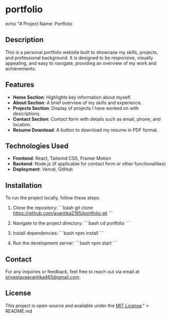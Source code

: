 # portfolio
echo "# Project Name: Portfolio

## Description

This is a personal portfolio website built to showcase my skills, projects, and professional background. It is designed to be responsive, visually appealing, and easy to navigate, providing an overview of my work and achievements.

## Features

- **Home Section**: Highlights key information about myself.
- **About Section**: A brief overview of my skills and experience.
- **Projects Section**: Display of projects I have worked on with descriptions.
- **Contact Section**: Contact form with details such as email, phone, and location.
- **Resume Download**: A button to download my resume in PDF format.

## Technologies Used

- **Frontend**: React, Tailwind CSS, Framer Motion
- **Backend**: Node.js (if applicable for contact form or other functionalities)
- **Deployment**: Vercel, GitHub

## Installation

To run the project locally, follow these steps:

1. Clone the repository:
   \`\`\`bash
   git clone https://github.com/avantika2195/portfolio.git
   \`\`\`

2. Navigate to the project directory:
   \`\`\`bash
   cd portfolio
   \`\`\`

3. Install dependencies:
   \`\`\`bash
   npm install
   \`\`\`

4. Run the development server:
   \`\`\`bash
   npm start
   \`\`\`

## Contact

For any inquiries or feedback, feel free to reach out via email at [srivastavaavantika465@gmail.com](mailto:srivastavaavantika465@gmail.com).

## License

This project is open-source and available under the [MIT License](LICENSE)." > README.md
